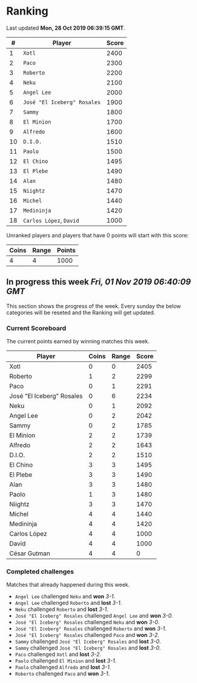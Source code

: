 # Ranking

Last updated **Mon, 28 Oct 2019 06:39:15 GMT**.

|#|Player|Score|
|-|------|-----|
|1|`Xotl`|2400|
|2|`Paco`|2300|
|3|`Roberto`|2200|
|4|`Neku`|2100|
|5|`Angel Lee`|2000|
|6|`José "El Iceberg" Rosales`|1900|
|7|`Sammy`|1800|
|8|`El Minion`|1700|
|9|`Alfredo`|1600|
|10|`D.I.O.`|1510|
|11|`Paolo`|1500|
|12|`El Chino`|1495|
|13|`El Plebe`|1490|
|14|`Alan`|1480|
|15|`Niightz`|1470|
|16|`Michel`|1440|
|17|`Medininja`|1420|
|18|`Carlos López`, `David`|1000|

Unranked players and players that have 0 points will start with this score:

|Coins|Range|Points|
|-----|-----|------|
|4|4|1000|

## In progress this week *Fri, 01 Nov 2019 06:40:09 GMT*
This section shows the progress of the week. Every sunday the below categories will be reseted and the Ranking will get updated.

### Current Scoreboard
The current points earned by winning matches this week.

|Player|Coins|Range|Score|
|------|-----|-----|-----|
|Xotl|0|0|2405|
|Roberto|1|2|2299|
|Paco|0|1|2291|
|José "El Iceberg" Rosales|0|6|2234|
|Neku|0|1|2092|
|Angel Lee|0|2|2042|
|Sammy|0|2|1785|
|El Minion|2|2|1739|
|Alfredo|2|2|1643|
|D.I.O.|2|2|1510|
|El Chino|3|3|1495|
|El Plebe|3|3|1490|
|Alan|3|3|1480|
|Paolo|1|3|1480|
|Niightz|3|3|1470|
|Michel|4|4|1440|
|Medininja|4|4|1420|
|Carlos López|4|4|1000|
|David|4|4|1000|
|César Gutman|4|4|0|

### Completed challenges
Matches that already happened during this week.

* `Angel Lee` challenged `Neku` and **won** *3-1*.
* `Angel Lee` challenged `Roberto` and **lost** *3-1*.
* `Neku` challenged `Roberto` and **lost** *3-1*.
* `José "El Iceberg" Rosales` challenged `Angel Lee` and **won** *3-0*.
* `José "El Iceberg" Rosales` challenged `Neku` and **won** *3-0*.
* `José "El Iceberg" Rosales` challenged `Roberto` and **won** *3-1*.
* `José "El Iceberg" Rosales` challenged `Paco` and **won** *3-2*.
* `Sammy` challenged `José "El Iceberg" Rosales` and **lost** *3-0*.
* `Sammy` challenged `José "El Iceberg" Rosales` and **lost** *3-0*.
* `Paco` challenged `Xotl` and **lost** *3-2*.
* `Paolo` challenged `El Minion` and **lost** *3-1*.
* `Paolo` challenged `Alfredo` and **lost** *3-1*.
* `Roberto` challenged `Paco` and **won** *3-1*.
